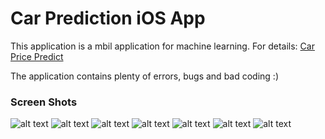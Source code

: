 # Car Prediction iOS App


This application is a mbil application for machine learning. For details: [Car Price Predict](https://github.com/SefaAkdeniz/Turkey-Used-Car-Data-Analysis-and-Machine-Learning-Price-Predict)



The application contains plenty of errors, bugs and bad coding :)

### Screen Shots

![alt text](https://github.com/yusufozgul/Car-Prediction-iOS-App/blob/master/SS/9ff1c5f7-0cbb-4189-ab1d-212f951cac86-1.jpg)
![alt text](https://github.com/yusufozgul/Car-Prediction-iOS-App/blob/master/SS/c9997ab7-958e-4464-9e7f-53c50fd95d91.jpg)
![alt text](https://github.com/yusufozgul/Car-Prediction-iOS-App/blob/master/SS/f6ac278a-5b4e-443e-a1b6-b906444bdfbe.jpg)
![alt text](https://github.com/yusufozgul/Car-Prediction-iOS-App/blob/master/SS/7bc3728a-1348-40ff-916b-44863a2d138d.jpg)
![alt text](https://github.com/yusufozgul/Car-Prediction-iOS-App/blob/master/SS/baf2ca91-7ad3-4ffd-a64d-9700f59659f9.jpg)
![alt text](https://github.com/yusufozgul/Car-Prediction-iOS-App/blob/master/SS/f2179e4d-6fc6-496a-b42b-d4bea800d1ac.jpg)
![alt text](https://github.com/yusufozgul/Car-Prediction-iOS-App/blob/master/SS/ed481491-b2a8-483d-be63-c453a1031497.jpg)